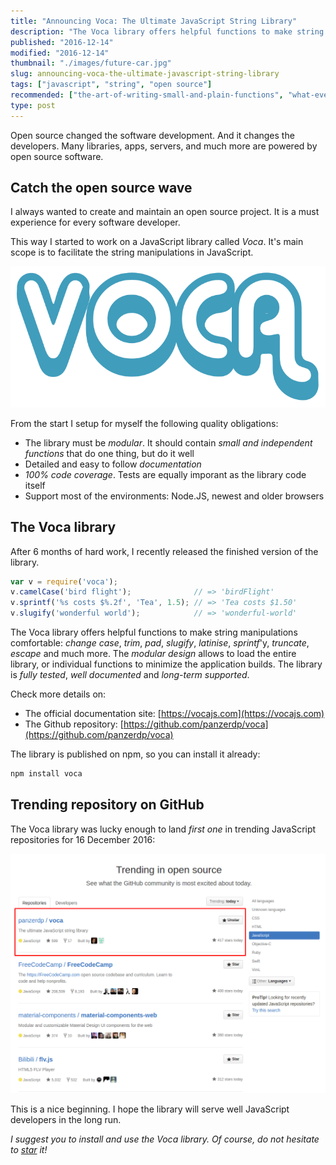 ```yaml
---
title: "Announcing Voca: The Ultimate JavaScript String Library"
description: "The Voca library offers helpful functions to make string manipulations comfortable: change case, trim, pad, slugifly, latinise, sprintf, truncate, escape and more."
published: "2016-12-14"
modified: "2016-12-14"
thumbnail: "./images/future-car.jpg"
slug: announcing-voca-the-ultimate-javascript-string-library
tags: ["javascript", "string", "open source"]
recommended: ["the-art-of-writing-small-and-plain-functions", "what-every-javascript-developer-should-know-about-unicode"]
type: post
---
```


Open source changed the software development. And it changes the developers. Many libraries, apps, servers, and much more are powered by open source software.  

## Catch the open source wave

I always wanted to create and maintain an open source project. It is a must experience for every software developer.

This way I started to work on a JavaScript library called *Voca*. It's main scope is to facilitate the string manipulations in JavaScript.  

![Voca logo](./images/voca-logo.png)

From the start I setup for myself the following quality obligations:

* The library must be *modular*. It should contain *small and independent functions* that do one thing, but do it well
* Detailed and easy to follow *documentation*
* *100% code coverage*. Tests are equally imporant as the library code itself
* Support most of the environments: Node.JS, newest and older browsers

## The Voca library

After 6 months of hard work, I recently released  the finished version of the library.  

```javascript
var v = require('voca');
v.camelCase('bird flight');              // => 'birdFlight'
v.sprintf('%s costs $%.2f', 'Tea', 1.5); // => 'Tea costs $1.50'
v.slugify('wonderful world');            // => 'wonderful-world'
```

The Voca library offers helpful functions to make string manipulations comfortable: *change case*, *trim*, *pad*, *slugify*, *latinise*, *sprintf*'y, *truncate*, *escape* and much more. The *modular design* allows to load the entire library, or individual functions to minimize the application builds. The library is *fully tested*, *well documented* and *long-term supported*.

Check more details on:

* The official documentation site: [https://vocajs.com](https://vocajs.com)
* The Github repository: [https://github.com/panzerdp/voca](https://github.com/panzerdp/voca)

The library is published on npm, so you can install it already:
```bash
npm install voca
```

## Trending repository on GitHub

The Voca library was lucky enough to land *first one* in trending JavaScript repositories for 16 December 2016:   

![Voca trending on GitHub](./images/trending.png)

This is a nice beginning. I hope the library will serve well JavaScript developers in the long run.  

*I suggest you to install and use the Voca library. Of course, do not hesitate to [star](https://github.com/panzerdp/voca) it!*